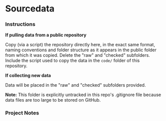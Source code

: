 # Sourcedata

### Instructions
**If pulling data from a public repository**

Copy (via a script) the repository directly here, in the exact same format, naming conventions and folder structure as it appears in the public folder from which it was copied.  Delete the "raw" and "checked" subfolders. Include the script used to copy the data in the `code/` folder of this repository.

**If collecting new data**

Data will be placed in the "raw" and "checked" subfolders provided.

**Note:** This folder is explicitly untracked in this repo's .gitignore file because data files are too large to be stored on GitHub.


### Project Notes